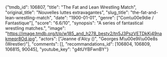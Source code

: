 {"tmdb_id": 106807, "title": "The Fat and Lean Wrestling Match", "original_title": "Nouvelles luttes extravagantes", "slug_title": "the-fat-and-lean-wrestling-match", "date": "1900-01-01", "genre": ["Com\u00e9die / Fantastique"], "score": "6.6/10", "synopsis": "A series of fantastical wrestling matches.", "image": "https://image.tmdb.org/t/p/w185_and_h278_bestv2/tn5J3PszVETDkKj49nakmeqr8Od.jpg", "actors": ["Jeanne d'Alcy ()", "Georges M\u00e9li\u00e8s (Wrestler)"], "comments": [], "recommandations_id": [106804, 106809, 106815, 90045], "youtube_key": "g4tUYBFwnBY"}
